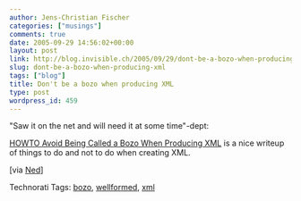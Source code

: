 ```yaml
---
author: Jens-Christian Fischer
categories: ["musings"]
comments: true
date: 2005-09-29 14:56:02+00:00
layout: post
link: http://blog.invisible.ch/2005/09/29/dont-be-a-bozo-when-producing-xml/
slug: dont-be-a-bozo-when-producing-xml
tags: ["blog"]
title: Don't be a bozo when producing XML
type: post
wordpress_id: 459
---
```



"Saw it on the net and will need it at some time"-dept:



[HOWTO Avoid Being Called a Bozo When Producing XML](http://hsivonen.iki.fi/producing-xml/) is a nice writeup of things to do and not to do when creating XML. 



[via [Ned](http://www.nedbatchelder.com/blog/200509.html#e20050927T222352)]





Technorati Tags: [bozo](http://technorati.com/tag/bozo), [wellformed](http://technorati.com/tag/wellformed), [xml](http://technorati.com/tag/xml)
